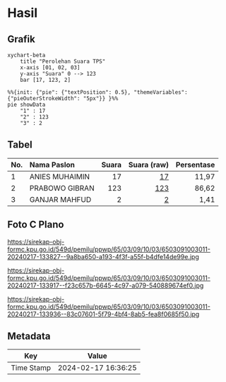 # Hasil

## Grafik

```mermaid
xychart-beta
    title "Perolehan Suara TPS"
    x-axis [01, 02, 03]
    y-axis "Suara" 0 --> 123
    bar [17, 123, 2]
```

```mermaid
%%{init: {"pie": {"textPosition": 0.5}, "themeVariables": {"pieOuterStrokeWidth": "5px"}} }%%
pie showData
    "1" : 17
    "2" : 123
    "3" : 2
```

## Tabel

| No. | Nama Paslon    | Suara | Suara (raw) | Persentase |
|:--- |:-------------- | -----:| -----------:| ----------:|
| 1   | ANIES MUHAIMIN | 17    | [17][p-1]   | 11,97      |
| 2   | PRABOWO GIBRAN | 123   | [123][p-2]  | 86,62      |
| 3   | GANJAR MAHFUD  | 2     | [2][p-3]    | 1,41       |


[p-1]: https://github.com/gigit-pemilu/pemilu-2024-65-kalimantan-utara/blob/main/pilpres/hitung-suara/sub/65-kalimantan-utara/sub/03-nunukan/sub/09-nunukan-selatan/sub/1003-mansapa/sub/011-tps/sub/paslon-1.txt
[p-2]: https://github.com/gigit-pemilu/pemilu-2024-65-kalimantan-utara/blob/main/pilpres/hitung-suara/sub/65-kalimantan-utara/sub/03-nunukan/sub/09-nunukan-selatan/sub/1003-mansapa/sub/011-tps/sub/paslon-2.txt
[p-3]: https://github.com/gigit-pemilu/pemilu-2024-65-kalimantan-utara/blob/main/pilpres/hitung-suara/sub/65-kalimantan-utara/sub/03-nunukan/sub/09-nunukan-selatan/sub/1003-mansapa/sub/011-tps/sub/paslon-3.txt

## Foto C Plano

https://sirekap-obj-formc.kpu.go.id/549d/pemilu/ppwp/65/03/09/10/03/6503091003011-20240217-133827--9a8ba650-a193-4f3f-a55f-b4dfe14de99e.jpg

https://sirekap-obj-formc.kpu.go.id/549d/pemilu/ppwp/65/03/09/10/03/6503091003011-20240217-133917--f23c657b-6645-4c97-a079-540889674ef0.jpg

https://sirekap-obj-formc.kpu.go.id/549d/pemilu/ppwp/65/03/09/10/03/6503091003011-20240217-133936--83c07601-5f79-4bf4-8ab5-fea8f0685f50.jpg


## Metadata

| Key        | Value               |
| ---------- | ------------------- |
| Time Stamp | 2024-02-17 16:36:25 |



